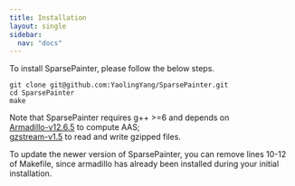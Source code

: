 ```yaml
---
title: Installation
layout: single
sidebar:
  nav: "docs"
---
```


To install SparsePainter, please follow the below steps.  

``git clone git@github.com:YaolingYang/SparsePainter.git``  
``cd SparsePainter``  
``make``  

Note that SparsePainter requires g++ >=6 and depends on   
[Armadillo-v12.6.5](https://arma.sourceforge.net/download.html) to compute AAS;   
[gzstream-v1.5](https://www.cs.unc.edu/Research/compgeom/gzstream/) to read and write gzipped files.

To update the newer version of SparsePainter, you can remove lines 10-12 of Makefile, since armadillo has already been installed during your initial installation.
